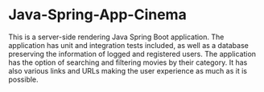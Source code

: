 # Java-Spring-App-Cinema
This is a server-side rendering Java Spring Boot application.
The application has unit and integration tests included, as well as a database preserving the information of logged and registered users.
The application has the option of searching and filtering movies by their category.
It has also various links and URLs making the user experience as much as it is possible.
  
